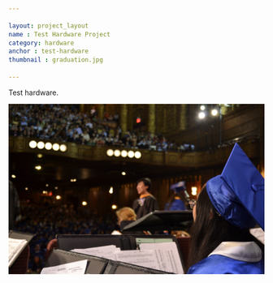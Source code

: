 ```yaml
---

layout: project_layout
name : Test Hardware Project
category: hardware
anchor : test-hardware
thumbnail : graduation.jpg

---
```


Test hardware.

![alt text](/res/img/graduation.jpg)
